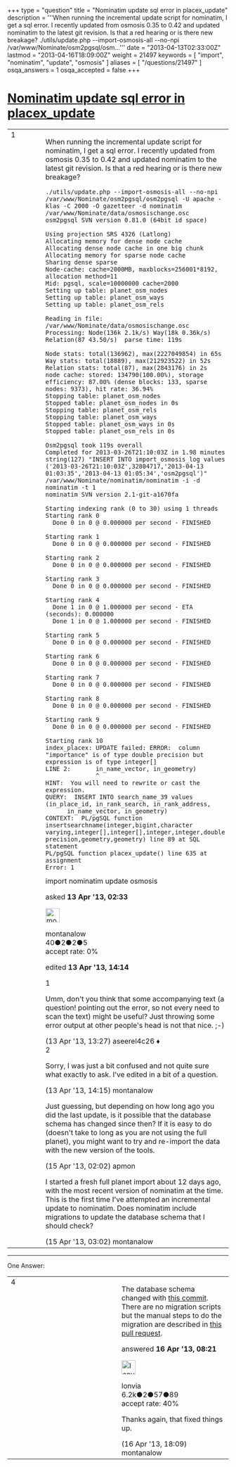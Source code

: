 +++
type = "question"
title = "Nominatim update sql error in placex_update"
description = '''When running the incremental update script for nominatim, I get a sql error. I recently updated from osmosis 0.35 to 0.42 and updated nominatim to the latest git revision. Is that a red hearing or is there new breakage? ./utils/update.php --import-osmosis-all --no-npi /var/www/Nominate/osm2pgsql/osm...'''
date = "2013-04-13T02:33:00Z"
lastmod = "2013-04-16T18:09:00Z"
weight = 21497
keywords = [ "import", "nominatim", "update", "osmosis" ]
aliases = [ "/questions/21497" ]
osqa_answers = 1
osqa_accepted = false
+++

<div class="headNormal">

# [Nominatim update sql error in placex_update](/questions/21497/nominatim-update-sql-error-in-placex_update)

</div>

<div id="main-body">

<div id="askform">

<table id="question-table" style="width:100%;">
<colgroup>
<col style="width: 50%" />
<col style="width: 50%" />
</colgroup>
<tbody>
<tr>
<td style="width: 30px; vertical-align: top"><div class="vote-buttons">
<span id="post-21497-upvote" class="ajax-command post-vote up" rel="nofollow" title="I like this post (click again to cancel)"> </span>
<div id="post-21497-score" class="post-score" title="current number of votes">
1
</div>
<span id="post-21497-downvote" class="ajax-command post-vote down" rel="nofollow" title="I dont like this post (click again to cancel)"> </span> <span id="favorite-mark" class="ajax-command favorite-mark" rel="nofollow" title="mark/unmark this question as favorite (click again to cancel)"> </span>
<div id="favorite-count" class="favorite-count">
&#10;</div>
</div></td>
<td><div id="item-right">
<div class="question-body">
<p>When running the incremental update script for nominatim, I get a sql error. I recently updated from osmosis 0.35 to 0.42 and updated nominatim to the latest git revision. Is that a red hearing or is there new breakage?</p>
<pre><code>./utils/update.php --import-osmosis-all --no-npi
/var/www/Nominate/osm2pgsql/osm2pgsql -U apache -klas -C 2000 -O gazetteer -d nominatim /var/www/Nominate/data/osmosischange.osc
osm2pgsql SVN version 0.81.0 (64bit id space)
&#10;Using projection SRS 4326 (Latlong)
Allocating memory for dense node cache
Allocating dense node cache in one big chunk
Allocating memory for sparse node cache
Sharing dense sparse
Node-cache: cache=2000MB, maxblocks=256001*8192, allocation method=11
Mid: pgsql, scale=10000000 cache=2000
Setting up table: planet_osm_nodes
Setting up table: planet_osm_ways
Setting up table: planet_osm_rels
&#10;Reading in file: /var/www/Nominate/data/osmosischange.osc
Processing: Node(136k 2.1k/s) Way(18k 0.36k/s) Relation(87 43.50/s)  parse time: 119s
&#10;Node stats: total(136962), max(2227049854) in 65s
Way stats: total(18889), max(212923522) in 52s
Relation stats: total(87), max(2843176) in 2s
node cache: stored: 134790(100.00%), storage efficiency: 87.00% (dense blocks: 133, sparse nodes: 9373), hit rate: 36.94%
Stopping table: planet_osm_nodes
Stopped table: planet_osm_nodes in 0s
Stopping table: planet_osm_rels
Stopping table: planet_osm_ways
Stopped table: planet_osm_ways in 0s
Stopped table: planet_osm_rels in 0s
&#10;Osm2pgsql took 119s overall
Completed for 2013-03-26T21:10:03Z in 1.98 minutes
string(127) &quot;INSERT INTO import_osmosis_log values (&#39;2013-03-26T21:10:03Z&#39;,32804717,&#39;2013-04-13 01:03:35&#39;,&#39;2013-04-13 01:05:34&#39;,&#39;osm2pgsql&#39;)&quot;
/var/www/Nominate/nominatim/nominatim -i -d nominatim -t 1
nominatim SVN version 2.1-git-a1670fa
&#10;Starting indexing rank (0 to 30) using 1 threads
Starting rank 0
  Done 0 in 0 @ 0.000000 per second - FINISHED
&#10;Starting rank 1
  Done 0 in 0 @ 0.000000 per second - FINISHED
&#10;Starting rank 2
  Done 0 in 0 @ 0.000000 per second - FINISHED
&#10;Starting rank 3
  Done 0 in 0 @ 0.000000 per second - FINISHED
&#10;Starting rank 4
  Done 1 in 0 @ 1.000000 per second - ETA (seconds): 0.000000
  Done 1 in 0 @ 1.000000 per second - FINISHED
&#10;Starting rank 5
  Done 0 in 0 @ 0.000000 per second - FINISHED
&#10;Starting rank 6
  Done 0 in 0 @ 0.000000 per second - FINISHED
&#10;Starting rank 7
  Done 0 in 0 @ 0.000000 per second - FINISHED
&#10;Starting rank 8
  Done 0 in 0 @ 0.000000 per second - FINISHED
&#10;Starting rank 9
  Done 0 in 0 @ 0.000000 per second - FINISHED
&#10;Starting rank 10
index_placex: UPDATE failed: ERROR:  column &quot;importance&quot; is of type double precision but expression is of type integer[]
LINE 2:       in_name_vector, in_geometry)
              ^
HINT:  You will need to rewrite or cast the expression.
QUERY:  INSERT INTO search_name_39 values (in_place_id, in_rank_search, in_rank_address, 
      in_name_vector, in_geometry)
CONTEXT:  PL/pgSQL function insertsearchname(integer,bigint,character varying,integer[],integer[],integer,integer,double precision,geometry,geometry) line 89 at SQL statement
PL/pgSQL function placex_update() line 635 at assignment
Error: 1</code></pre>
</div>
<div id="question-tags" class="tags-container tags">
<span class="post-tag tag-link-import" rel="tag" title="see questions tagged &#39;import&#39;">import</span> <span class="post-tag tag-link-nominatim" rel="tag" title="see questions tagged &#39;nominatim&#39;">nominatim</span> <span class="post-tag tag-link-update" rel="tag" title="see questions tagged &#39;update&#39;">update</span> <span class="post-tag tag-link-osmosis" rel="tag" title="see questions tagged &#39;osmosis&#39;">osmosis</span>
</div>
<div id="question-controls" class="post-controls">
&#10;</div>
<div class="post-update-info-container">
<div class="post-update-info post-update-info-user">
<p>asked <strong>13 Apr '13, 02:33</strong></p>
<img src="https://secure.gravatar.com/avatar/705d24784cee7f6cddc6a1e4211513cc?s=32&amp;d=identicon&amp;r=g" class="gravatar" width="32" height="32" alt="montanalow&#39;s gravatar image" />
<p><span>montanalow</span><br />
<span class="score" title="40 reputation points">40</span><span title="2 badges"><span class="badge1">●</span><span class="badgecount">2</span></span><span title="2 badges"><span class="silver">●</span><span class="badgecount">2</span></span><span title="5 badges"><span class="bronze">●</span><span class="badgecount">5</span></span><br />
<span class="accept_rate" title="Rate of the user&#39;s accepted answers">accept rate:</span> <span title="montanalow has no accepted answers">0%</span></p>
</div>
<div class="post-update-info post-update-info-edited">
<p><span> edited <strong>13 Apr '13, 14:14</strong> </span></p>
</div>
</div>
<div id="comments-container-21497" class="comments-container">
<span id="21500"></span>
<div id="comment-21500" class="comment">
<div id="post-21500-score" class="comment-score">
1
</div>
<div class="comment-text">
<p>Umm, don't you think that some accompanying text (a question! pointing out the error, so not every need to scan the text) might be useful? Just throwing some error output at other people's head is not that nice. ;-)</p>
</div>
<div id="comment-21500-info" class="comment-info">
<span class="comment-age">(13 Apr '13, 13:27)</span> <span class="comment-user userinfo">aseerel4c26 ♦</span>
</div>
</div>
<span id="21502"></span>
<div id="comment-21502" class="comment">
<div id="post-21502-score" class="comment-score">
2
</div>
<div class="comment-text">
<p>Sorry, I was just a bit confused and not quite sure what exactly to ask. I've edited in a bit of a question.</p>
</div>
<div id="comment-21502-info" class="comment-info">
<span class="comment-age">(13 Apr '13, 14:15)</span> <span class="comment-user userinfo">montanalow</span>
</div>
</div>
<span id="21535"></span>
<div id="comment-21535" class="comment">
<div id="post-21535-score" class="comment-score">
&#10;</div>
<div class="comment-text">
<p>Just guessing, but depending on how long ago you did the last update, is it possible that the database schema has changed since then? If it is easy to do (doesn't take to long as you are not using the full planet), you might want to try and re-import the data with the new version of the tools.</p>
</div>
<div id="comment-21535-info" class="comment-info">
<span class="comment-age">(15 Apr '13, 02:02)</span> <span class="comment-user userinfo">apmon</span>
</div>
</div>
<span id="21537"></span>
<div id="comment-21537" class="comment">
<div id="post-21537-score" class="comment-score">
&#10;</div>
<div class="comment-text">
<p>I started a fresh full planet import about 12 days ago, with the most recent version of nominatim at the time. This is the first time I've attempted an incremental update to nominatim. Does nominatim include migrations to update the database schema that I should check?</p>
</div>
<div id="comment-21537-info" class="comment-info">
<span class="comment-age">(15 Apr '13, 03:02)</span> <span class="comment-user userinfo">montanalow</span>
</div>
</div>
</div>
<div id="comment-tools-21497" class="comment-tools">
&#10;</div>
<div class="clear">
&#10;</div>
<div id="comment-21497-form-container" class="comment-form-container">
&#10;</div>
<div class="clear">
&#10;</div>
</div></td>
</tr>
</tbody>
</table>

------------------------------------------------------------------------

<div class="tabBar">

<span id="sort-top"></span>

<div class="headQuestions">

One Answer:

</div>

</div>

<span id="21573"></span>

<div id="answer-container-21573" class="answer">

<table style="width:100%;">
<colgroup>
<col style="width: 50%" />
<col style="width: 50%" />
</colgroup>
<tbody>
<tr>
<td style="width: 30px; vertical-align: top"><div class="vote-buttons">
<span id="post-21573-upvote" class="ajax-command post-vote up" rel="nofollow" title="I like this post (click again to cancel)"> </span>
<div id="post-21573-score" class="post-score" title="current number of votes">
4
</div>
<span id="post-21573-downvote" class="ajax-command post-vote down" rel="nofollow" title="I dont like this post (click again to cancel)"> </span>
</div></td>
<td><div class="item-right">
<div class="answer-body">
<p>The database schema changed with <a href="https://github.com/twain47/Nominatim/commit/23d303124e903e58e5c95890868de8c62304946f">this commit</a>. There are no migration scripts but the manual steps to do the migration are described in <a href="https://github.com/twain47/Nominatim/pull/45">this pull request</a>.</p>
</div>
<div class="answer-controls post-controls">
&#10;</div>
<div class="post-update-info-container">
<div class="post-update-info post-update-info-user">
<p>answered <strong>16 Apr '13, 08:21</strong></p>
<img src="https://secure.gravatar.com/avatar/d888b712d85dee0aa304297f2dc697c7?s=32&amp;d=identicon&amp;r=g" class="gravatar" width="32" height="32" alt="lonvia&#39;s gravatar image" />
<p><span>lonvia</span><br />
<span class="score" title="6213 reputation points"><span>6.2k</span></span><span title="2 badges"><span class="badge1">●</span><span class="badgecount">2</span></span><span title="57 badges"><span class="silver">●</span><span class="badgecount">57</span></span><span title="89 badges"><span class="bronze">●</span><span class="badgecount">89</span></span><br />
<span class="accept_rate" title="Rate of the user&#39;s accepted answers">accept rate:</span> <span title="lonvia has 43 accepted answers">40%</span></p>
</div>
</div>
<div id="comments-container-21573" class="comments-container">
<span id="21607"></span>
<div id="comment-21607" class="comment">
<div id="post-21607-score" class="comment-score">
&#10;</div>
<div class="comment-text">
<p>Thanks again, that fixed things up.</p>
</div>
<div id="comment-21607-info" class="comment-info">
<span class="comment-age">(16 Apr '13, 18:09)</span> <span class="comment-user userinfo">montanalow</span>
</div>
</div>
</div>
<div id="comment-tools-21573" class="comment-tools">
&#10;</div>
<div class="clear">
&#10;</div>
<div id="comment-21573-form-container" class="comment-form-container">
&#10;</div>
<div class="clear">
&#10;</div>
</div></td>
</tr>
</tbody>
</table>

</div>

<div class="paginator-container-left">

</div>

</div>

</div>

